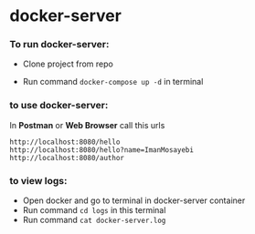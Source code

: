 # docker-server

### To run  docker-server:
- Clone project from repo
* Run command `docker-compose up -d` in terminal

### to use docker-server:
In **Postman** or **Web Browser** call this urls
```
http://localhost:8080/hello
http://localhost:8080/hello?name=ImanMosayebi
http://localhost:8080/author
```

### to view logs:
- Open docker and go to terminal in docker-server container
- Run command `cd logs` in this terminal
- Run command `cat docker-server.log`
